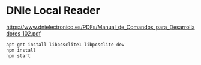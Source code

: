 # DNIe Local Reader

https://www.dnielectronico.es/PDFs/Manual_de_Comandos_para_Desarrolladores_102.pdf

```bash
apt-get install libpcsclite1 libpcsclite-dev
npm install
npm start
```

